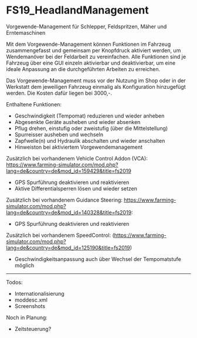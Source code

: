 # FS19_HeadlandManagement
Vorgewende-Management für Schlepper, Feldspritzen, Mäher und Erntemaschinen

Mit dem Vorgewende-Management können Funktionen im Fahrzeug zusammengefasst und gemeinsam per Knopfdruck aktiviert werden, um Wendemanöver bei der Feldarbeit zu vereinfachen. 
Alle Funktionen sind je Fahrzeug über eine GUI einzeln aktivierbar und deaktivierbar, um eine ideale Anpassung an die durchgeführten Arbeiten zu erreichen.

Das Vorgewende-Management muss vor der Nutzung im Shop oder in der Werkstatt dem jeweiligen Fahrzeug einmalig als Konfiguration hinzugefügt werden. 
Die Kosten dafür liegen bei 3000,-.

Enthaltene Funktionen:
- Geschwindigkeit (Tempomat) reduzieren und wieder anheben
- Abgesenkte Geräte ausheben und wieder absenken
- Pflug drehen, einstufig oder zweistufig (über die Mittelstellung)
- Spurreisser ausheben und wechseln
- Zapfwelle(n) und Hydraulik abschalten und wieder anschalten
- Hinweiston bei aktiviertem Vorgewendemanagement

Zusätzlich bei vorhandenem Vehicle Control Addon (VCA): https://www.farming-simulator.com/mod.php?lang=de&country=de&mod_id=159429&title=fs2019
- GPS Spurführung deaktivieren und reaktivieren
- Aktive Differentialsperren lösen und wieder setzen

Zusätzlich bei vorhandenem Guidance Steering: https://www.farming-simulator.com/mod.php?lang=de&country=de&mod_id=140328&title=fs2019:
- GPS Spurführung deaktivieren und reaktivieren

Zusätzlich bei vorhandenem SpeedControl: (https://www.farming-simulator.com/mod.php?lang=de&country=de&mod_id=125190&title=fs2019)
- Geschwindigkeitsanpassung auch über Wechsel der Tempomatstufe möglich


---

Todos:
- Internationalisierung
- moddesc.xml
- Screenshots

Noch in Planung:
- Zeitsteuerung?
